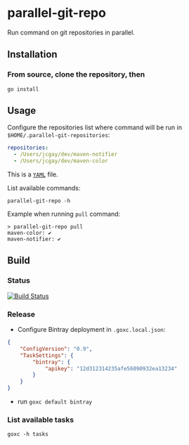 # parallel-git-repo

Run command on git repositories in parallel.

## Installation

### From source, clone the repository, then

    go install

## Usage

Configure the repositories list where command will be run in `$HOME/.parallel-git-repositories`:

```yaml
repositories:
  - /Users/jcgay/dev/maven-notifier
  - /Users/jcgay/dev/maven-color
```

This is a [`YAML`](http://www.yaml.org) file.

List available commands:

    parallel-git-repo -h

Example when running `pull` command:

```
> parallel-git-repo pull
maven-color: ✔
maven-notifier: ✔
```

## Build

### Status

[![Build Status](https://travis-ci.org/jcgay/parallel-git-repo.svg?branch=master)](https://travis-ci.org/jcgay/parallel-git-repo)

### Release

- Configure Bintray deployment in `.goxc.local.json`:

```json
{
    "ConfigVersion": "0.9",
    "TaskSettings": {
        "bintray": {
            "apikey": "12d312314235afe56090932ea13234"
        }
    }
}
```

- run `goxc default bintray`

### List available tasks

    goxc -h tasks